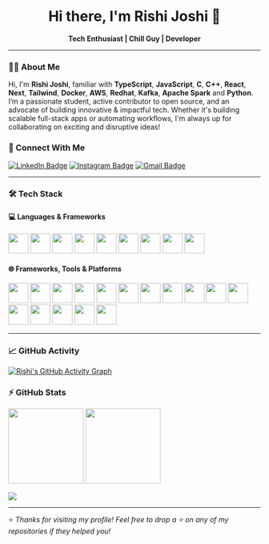 <h1 align="center">Hi there, I'm Rishi Joshi 👋</h1>

<p align="center">
  <b>Tech Enthusiast | Chill Guy | Developer</b>  
</p>

---

### 👨‍💻 About Me

Hi, I'm **Rishi Joshi**, familiar with **TypeScript**,  **JavaScript**,  **C**,  **C++**,  **React**,  **Next**,  **Tailwind**,  **Docker**,  **AWS**,  **Redhat**,  **Kafka**,  **Apache Spark** and **Python**. I’m a passionate student, active contributor to open source, and an advocate of building innovative & impactful tech. Whether it's building scalable full-stack apps or automating workflows, I'm always up for collaborating on exciting and disruptive ideas!

### 🚀 Connect With Me

[![LinkedIn Badge](https://img.shields.io/badge/-rishijoshi-blue?style=flat-square&logo=Linkedin&logoColor=white&link=https://www.linkedin.com/in/rishi-joshi-924882200/)](https://www.linkedin.com/in/rishi-joshi-924882200/)
[![Instagram Badge](https://img.shields.io/badge/-wtfrishiiiii-purple?style=flat-square&logo=instagram&logoColor=white&link=https://instagram.com/wtfrishiiiii/)](https://instagram.com/wtfrishiiiii)
[![Gmail Badge](https://img.shields.io/badge/-rishijoshi.outlook@gmail.com-c14438?style=flat-square&logo=Gmail&logoColor=white&link=mailto:rishijoshi.outloook@gmail.com)](mailto:rishijoshi.outloook@gmail.com)

---

### 🛠 Tech Stack

#### 💻 Languages & Frameworks

<p align="left">
  <img src="https://cdn.jsdelivr.net/gh/devicons/devicon/icons/java/java-original.svg" height="40"/>
  <img src="https://cdn.jsdelivr.net/gh/devicons/devicon/icons/javascript/javascript-original.svg" height="40"/>
  <img src="https://cdn.jsdelivr.net/gh/devicons/devicon/icons/typescript/typescript-original.svg" height="40"/>
  <img src="https://cdn.jsdelivr.net/gh/devicons/devicon/icons/python/python-original.svg" height="40"/>
  <img src="https://cdn.jsdelivr.net/gh/devicons/devicon/icons/cplusplus/cplusplus-original.svg" height="40"/>
  <img src="https://cdn.jsdelivr.net/gh/devicons/devicon/icons/c/c-original.svg" height="40"/>
  <img src="https://cdn.jsdelivr.net/gh/devicons/devicon/icons/html5/html5-original.svg" height="40"/>
  <img src="https://cdn.jsdelivr.net/gh/devicons/devicon/icons/css3/css3-original.svg" height="40"/>
  <img src="https://cdn.jsdelivr.net/gh/devicons/devicon/icons/jupyter/jupyter-original.svg" height="40"/>
</p>

#### 🌐 Frameworks, Tools & Platforms

<p align="left">
  <img src="https://cdn.jsdelivr.net/gh/devicons/devicon/icons/react/react-original.svg" height="40"/>
  <img src="https://skillicons.dev/icons?i=nextjs" height="40"/>
  <img src="https://skillicons.dev/icons?i=angular" height="40"/>
  <img src="https://cdn.simpleicons.org/tailwindcss/06B6D4" height="40"/>
  <img src="https://skillicons.dev/icons?i=bootstrap" height="40"/>
  <img src="https://cdn.simpleicons.org/mui/007FFF" height="40"/>
  <img src="https://cdn.simpleicons.org/babel/F9DC3E" height="40"/>
  <img src="https://cdn.simpleicons.org/webpack/8DD6F9" height="40"/>
  <img src="https://cdn.jsdelivr.net/gh/devicons/devicon/icons/docker/docker-original.svg" height="40"/>
  <img src="https://skillicons.dev/icons?i=aws" height="40"/>
  <img src="https://skillicons.dev/icons?i=githubactions" height="40"/>
  <img src="https://skillicons.dev/icons?i=gitlab" height="40"/>
  <img src="https://cdn.simpleicons.org/travisci/3EAAAF" height="40"/>
  <img src="https://cdn.jsdelivr.net/gh/devicons/devicon/icons/ansible/ansible-original.svg" height="40"/>
  <img src="https://skillicons.dev/icons?i=figma" height="40"/>
  <img src="https://cdn.jsdelivr.net/gh/devicons/devicon/icons/canva/canva-original.svg" height="40"/>
</p>

---

### 📈 GitHub Activity

[![Rishi's GitHub Activity Graph](https://github-readme-activity-graph.vercel.app/graph?username=tangorishi&bg_color=0f2d3d&color=1cadfb&line=1cadfb&point=1cadfb&area=true&hide_border=true)](https://github.com/ashutosh00710/github-readme-activity-graph)

### ⚡ GitHub Stats

<p align="left">
  <img src="https://github-readme-stats.vercel.app/api/top-langs?username=tangorishi&locale=en&hide_title=false&layout=compact&card_width=320&langs_count=5&theme=radical&hide_border=false&order=2" height="150"/>
  <img src="https://streak-stats.demolab.com?user=tangorishi&locale=en&mode=daily&theme=radical&hide_border=false&border_radius=5&order=3" height="150"/>
</p>

<p align="left">
  <img src="https://awesome-github-stats.azurewebsites.net/user-stats/tangorishi?cardType=octocat&theme=shades-of-purple&preferLogin=true&Background=DD2727"/>
</p>

---

⭐️ *Thanks for visiting my profile! Feel free to drop a ⭐ on any of my repositories if they helped you!*
